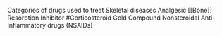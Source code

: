 Categories of drugs used to treat Skeletal diseases
	Analgesic 
	[[Bone]] Resorption Inhibitor
	#Corticosteroid
	Gold Compound
	Nonsteroidal Anti-Inflammatory drugs (NSAIDs)